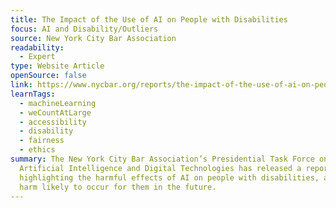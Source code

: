 ```yaml
---
title: The Impact of the Use of AI on People with Disabilities
focus: AI and Disability/Outliers
source: New York City Bar Association
readability:
  - Expert
type: Website Article
openSource: false
link: https://www.nycbar.org/reports/the-impact-of-the-use-of-ai-on-people-with-disabilities/
learnTags:
  - machineLearning
  - weCountAtLarge
  - accessibility
  - disability
  - fairness
  - ethics
summary: The New York City Bar Association’s Presidential Task Force on
  Artificial Intelligence and Digital Technologies has released a report
  highlighting the harmful effects of AI on people with disabilities, and the
  harm likely to occur for them in the future.
---
```


